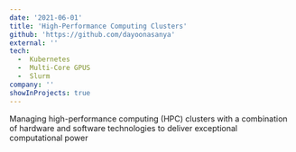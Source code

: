 ```yaml
---
date: '2021-06-01'
title: 'High-Performance Computing Clusters'
github: 'https://github.com/dayoonasanya'
external: ''
tech:
  -  Kubernetes
  -  Multi-Core GPUS
  -  Slurm
company: ''
showInProjects: true
---
```


Managing high-performance computing (HPC) clusters with a combination of hardware and software technologies to deliver exceptional computational power
